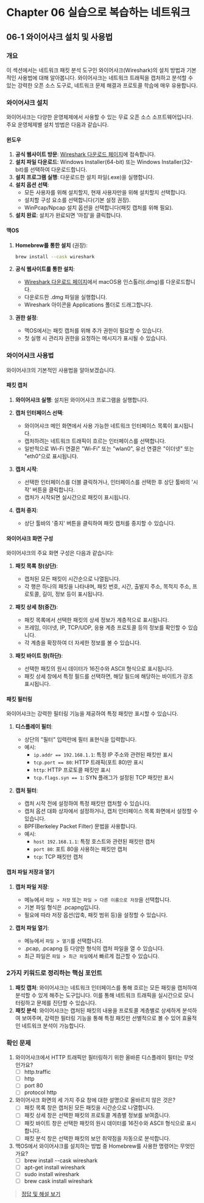 # Chapter 06 실습으로 복습하는 네트워크

## 06-1 와이어샤크 설치 및 사용법

### 개요
이 섹션에서는 네트워크 패킷 분석 도구인 와이어샤크(Wireshark)의 설치 방법과 기본적인 사용법에 대해 알아봅니다. 와이어샤크는 네트워크 트래픽을 캡처하고 분석할 수 있는 강력한 오픈 소스 도구로, 네트워크 문제 해결과 프로토콜 학습에 매우 유용합니다.

### 와이어샤크 설치

와이어샤크는 다양한 운영체제에서 사용할 수 있는 무료 오픈 소스 소프트웨어입니다. 주요 운영체제별 설치 방법은 다음과 같습니다.

#### 윈도우

1. **공식 웹사이트 방문**: [Wireshark 다운로드 페이지](https://www.wireshark.org/download.html)에 접속합니다.
2. **설치 파일 다운로드**: Windows Installer(64-bit) 또는 Windows Installer(32-bit)를 선택하여 다운로드합니다.
3. **설치 프로그램 실행**: 다운로드한 설치 파일(.exe)을 실행합니다.
4. **설치 옵션 선택**:
   - 모든 사용자를 위해 설치할지, 현재 사용자만을 위해 설치할지 선택합니다.
   - 설치할 구성 요소를 선택합니다(기본 설정 권장).
   - WinPcap/Npcap 설치 옵션을 선택합니다(패킷 캡처를 위해 필요).
5. **설치 완료**: 설치가 완료되면 '마침'을 클릭합니다.

#### 맥OS

1. **Homebrew를 통한 설치** (권장):
   ```bash
   brew install --cask wireshark
   ```

2. **공식 웹사이트를 통한 설치**:
   - [Wireshark 다운로드 페이지](https://www.wireshark.org/download.html)에서 macOS용 인스톨러(.dmg)를 다운로드합니다.
   - 다운로드한 .dmg 파일을 실행합니다.
   - Wireshark 아이콘을 Applications 폴더로 드래그합니다.

3. **권한 설정**:
   - 맥OS에서는 패킷 캡처를 위해 추가 권한이 필요할 수 있습니다.
   - 첫 실행 시 관리자 권한을 요청하는 메시지가 표시될 수 있습니다.

### 와이어샤크 사용법

와이어샤크의 기본적인 사용법을 알아보겠습니다.

#### 패킷 캡처

1. **와이어샤크 실행**: 설치된 와이어샤크 프로그램을 실행합니다.

2. **캡처 인터페이스 선택**:
   - 와이어샤크 메인 화면에서 사용 가능한 네트워크 인터페이스 목록이 표시됩니다.
   - 캡처하려는 네트워크 트래픽이 흐르는 인터페이스를 선택합니다.
   - 일반적으로 Wi-Fi 연결은 "Wi-Fi" 또는 "wlan0", 유선 연결은 "이더넷" 또는 "eth0"으로 표시됩니다.

3. **캡처 시작**:
   - 선택한 인터페이스를 더블 클릭하거나, 인터페이스를 선택한 후 상단 툴바의 '시작' 버튼을 클릭합니다.
   - 캡처가 시작되면 실시간으로 패킷이 표시됩니다.

4. **캡처 중지**:
   - 상단 툴바의 '중지' 버튼을 클릭하여 패킷 캡처를 중지할 수 있습니다.

#### 와이어샤크 화면 구성

와이어샤크의 주요 화면 구성은 다음과 같습니다:

1. **패킷 목록 창(상단)**:
   - 캡처된 모든 패킷이 시간순으로 나열됩니다.
   - 각 행은 하나의 패킷을 나타내며, 패킷 번호, 시간, 출발지 주소, 목적지 주소, 프로토콜, 길이, 정보 등이 표시됩니다.

2. **패킷 상세 창(중간)**:
   - 패킷 목록에서 선택한 패킷의 상세 정보가 계층적으로 표시됩니다.
   - 프레임, 이더넷, IP, TCP/UDP, 응용 계층 프로토콜 등의 정보를 확인할 수 있습니다.
   - 각 계층을 확장하여 더 자세한 정보를 볼 수 있습니다.

3. **패킷 바이트 창(하단)**:
   - 선택한 패킷의 원시 데이터가 16진수와 ASCII 형식으로 표시됩니다.
   - 패킷 상세 창에서 특정 필드를 선택하면, 해당 필드에 해당하는 바이트가 강조 표시됩니다.

#### 패킷 필터링

와이어샤크는 강력한 필터링 기능을 제공하여 특정 패킷만 표시할 수 있습니다.

1. **디스플레이 필터**:
   - 상단의 "필터" 입력란에 필터 표현식을 입력합니다.
   - 예시:
     - `ip.addr == 192.168.1.1`: 특정 IP 주소와 관련된 패킷만 표시
     - `tcp.port == 80`: HTTP 트래픽(포트 80)만 표시
     - `http`: HTTP 프로토콜 패킷만 표시
     - `tcp.flags.syn == 1`: SYN 플래그가 설정된 TCP 패킷만 표시

2. **캡처 필터**:
   - 캡처 시작 전에 설정하여 특정 패킷만 캡처할 수 있습니다.
   - 캡처 옵션 대화 상자에서 설정하거나, 캡처 인터페이스 목록 화면에서 설정할 수 있습니다.
   - BPF(Berkeley Packet Filter) 문법을 사용합니다.
   - 예시:
     - `host 192.168.1.1`: 특정 호스트와 관련된 패킷만 캡처
     - `port 80`: 포트 80을 사용하는 패킷만 캡처
     - `tcp`: TCP 패킷만 캡처

#### 캡처 파일 저장과 열기

1. **캡처 파일 저장**:
   - 메뉴에서 `파일 > 저장` 또는 `파일 > 다른 이름으로 저장`을 선택합니다.
   - 기본 파일 형식은 .pcapng입니다.
   - 필요에 따라 저장 옵션(압축, 패킷 범위 등)을 설정할 수 있습니다.

2. **캡처 파일 열기**:
   - 메뉴에서 `파일 > 열기`를 선택합니다.
   - .pcap, .pcapng 등 다양한 형식의 캡처 파일을 열 수 있습니다.
   - 최근 파일은 `파일 > 최근 파일`에서 빠르게 접근할 수 있습니다.

### 2가지 키워드로 정리하는 핵심 포인트
1. **패킷 캡처**: 와이어샤크는 네트워크 인터페이스를 통해 흐르는 모든 패킷을 캡처하여 분석할 수 있게 해주는 도구입니다. 이를 통해 네트워크 트래픽을 실시간으로 모니터링하고 문제를 진단할 수 있습니다.
2. **패킷 분석**: 와이어샤크는 캡처된 패킷의 내용을 프로토콜 계층별로 상세하게 분석하여 보여주며, 강력한 필터링 기능을 통해 특정 패킷만 선별적으로 볼 수 있어 효율적인 네트워크 분석이 가능합니다.

### 확인 문제
1. 와이어샤크에서 HTTP 트래픽만 필터링하기 위한 올바른 디스플레이 필터는 무엇인가요?
   - [ ] http.traffic
   - [ ] http
   - [ ] port 80
   - [ ] protocol http

2. 와이어샤크 화면의 세 가지 주요 창에 대한 설명으로 올바르지 않은 것은?
   - [ ] 패킷 목록 창은 캡처된 모든 패킷을 시간순으로 나열합니다.
   - [ ] 패킷 상세 창은 선택한 패킷의 프로토콜 계층별 정보를 보여줍니다.
   - [ ] 패킷 바이트 창은 선택한 패킷의 원시 데이터를 16진수와 ASCII 형식으로 표시합니다.
   - [ ] 패킷 분석 창은 선택한 패킷의 보안 취약점을 자동으로 분석합니다.

3. 맥OS에서 와이어샤크를 설치하는 방법 중 Homebrew를 사용한 명령어는 무엇인가요?
   - [ ] brew install --cask wireshark
   - [ ] apt-get install wireshark
   - [ ] sudo install wireshark
   - [ ] brew cask install wireshark

> [정답 및 해설 보기](../answers_and_explanations.md#06-1-와이어샤크-설치-및-사용법)